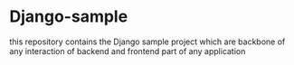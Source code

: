 # Django-sample
this repository contains the Django sample project which are backbone of any interaction of backend and frontend part of any application
